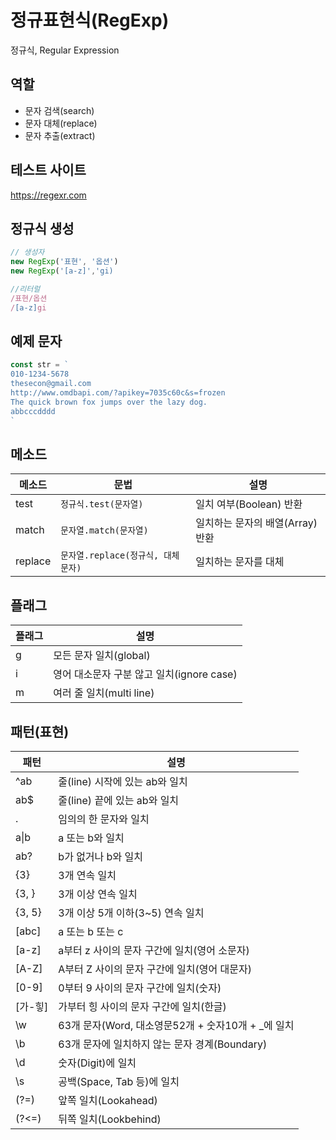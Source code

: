 # 정규표현식(RegExp)

정규식, Regular Expression

## 역할

- 문자 검색(search)
- 문자 대체(replace)
- 문자 추출(extract)

## 테스트 사이트

https://regexr.com

## 정규식 생성

```js
// 생성자
new RegExp('표현', '옵션')
new RegExp('[a-z]','gi)

//리터럴
/표현/옵션
/[a-z]gi
```

## 예제 문자

```js
const str = `
010-1234-5678
thesecon@gmail.com
http://www.omdbapi.com/?apikey=7035c60c&s=frozen
The quick brown fox jumps over the lazy dog.
abbcccdddd
`
```

## 메소드

메소드 | 문법 | 설명
--|--|--
test | `정규식.test(문자열)` | 일치 여부(Boolean) 반환
match | `문자열.match(문자열)` | 일치하는 문자의 배열(Array) 반환
replace | `문자열.replace(정규식, 대체문자)` | 일치하는 문자를 대체

## 플래그

플래그 | 설명
--|--
g | 모든 문자 일치(global)
i | 영어 대소문자 구분 않고 일치(ignore case)
m | 여러 줄 일치(multi line)

## 패턴(표현)
패턴 | 설명
--|--
^ab | 줄(line) 시작에 있는 ab와 일치
ab$ | 줄(line) 끝에 있는 ab와 일치  
.| 임의의 한 문자와 일치
a&verbar;b | a 또는 b와 일치
ab? | b가 없거나 b와 일치
{3} | 3개 연속 일치
{3, } | 3개 이상 연속 일치
{3, 5} | 3개 이상 5개 이하(3~5) 연속 일치
[abc]| a 또는 b 또는 c
[a-z] | a부터 z 사이의 문자 구간에 일치(영어 소문자)
[A-Z] | A부터 Z 사이의 문자 구간에 일치(영어 대문자)
[0-9] | 0부터 9 사이의 문자 구간에 일치(숫자)
[가-힣] | 가부터 힝 사이의 문자 구간에 일치(한글)
\w | 63개 문자(Word, 대소영문52개 + 숫자10개 + _에 일치
\b | 63개 문자에 일치하지 않는 문자 경계(Boundary)
\d | 숫자(Digit)에 일치
\s | 공백(Space, Tab 등)에 일치
(?=) | 앞쪽 일치(Lookahead)
(?<=) | 뒤쪽 일치(Lookbehind)